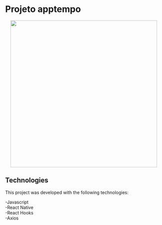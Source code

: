 # Projeto apptempo

<p align="center"> 
  <img width="470" src="src/assets/to_readme/apptempo.gif">
</p>
 
## <b>Technologies</b>

This project was developed with the following technologies:

-Javascript<br>
-React Native<br>
-React Hooks <br>
-Axios<br>
